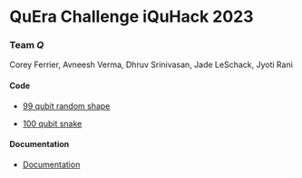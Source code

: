 # QuEra Challenge iQuHack 2023

### Team *Q*
Corey Ferrier, Avneesh Verma, Dhruv Srinivasan, Jade LeSchack, Jyoti Rani


#### Code

- [99 qubit random shape](q/99_qubits_random.ipynb)

- [100 qubit snake](q/100_qubit_snake.ipynb)

#### Documentation

- [Documentation](https://url_to_documentation.com)
